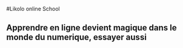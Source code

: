 #Likolo online School

## Apprendre en ligne devient magique dans le monde du numerique, essayer aussi
